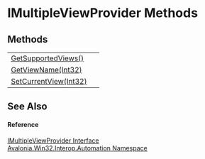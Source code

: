 # IMultipleViewProvider Methods




## Methods
<table>
<tr>
<td><a href="M_Avalonia_Win32_Interop_Automation_IMultipleViewProvider_GetSupportedViews">GetSupportedViews()</a></td>
<td> </td>
</tr>
<tr>
<td><a href="M_Avalonia_Win32_Interop_Automation_IMultipleViewProvider_GetViewName">GetViewName(Int32)</a></td>
<td> </td>
</tr>
<tr>
<td><a href="M_Avalonia_Win32_Interop_Automation_IMultipleViewProvider_SetCurrentView">SetCurrentView(Int32)</a></td>
<td> </td>
</tr>
</table>

## See Also


#### Reference
<a href="T_Avalonia_Win32_Interop_Automation_IMultipleViewProvider">IMultipleViewProvider Interface</a>  
<a href="N_Avalonia_Win32_Interop_Automation">Avalonia.Win32.Interop.Automation Namespace</a>  

